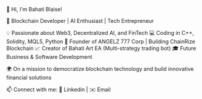 
👋 Hi, I'm Bahati Blaise!

🚀 Blockchain Developer | AI Enthusiast | Tech Entrepreneur

💡 Passionate about Web3, Decentralized AI, and FinTech
💻 Coding in C++, Solidity, MQL5, Python
🔗 Founder of ANGELZ 777 Corp | Building ChainRize Blockchain
📈 Creator of Bahati Art EA (Multi-strategy trading bot)
🎓 Future Business & Software Development

🌍 On a mission to democratize blockchain technology and build innovative financial solutions

📫 Connect with me:
🔗 Linkedin | ✉️ Email
